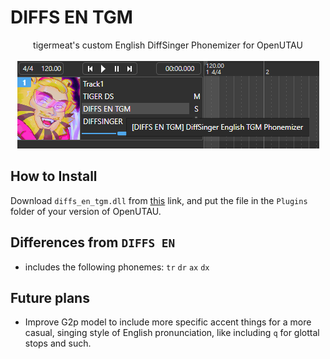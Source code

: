 # DIFFS EN TGM
<p align="center">
  tigermeat's custom English DiffSinger Phonemizer for OpenUTAU<br><br>
  <img src="src/tgmphonemizer.png" title="Screenshot of tigermeat phonemizer in OpenUTAU">
</p>

## How to Install

Download `diffs_en_tgm.dll` from [this](https://github.com/spicytigermeat/tigermeat_en_ds_phonemizer/releases/download/v1.0.0/diffs_en_tgm.dll) link, and put the file in the `Plugins` folder of your version of OpenUTAU.

## Differences from `DIFFS EN`

- includes the following phonemes: `tr` `dr` `ax` `dx`

## Future plans

- Improve G2p model to include more specific accent things for a more casual, singing style of English pronunciation, like including `q` for glottal stops and such.

